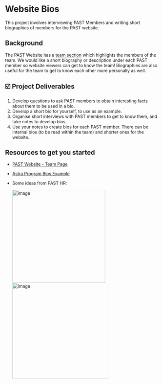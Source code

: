 # Website Bios
This project involves interviewing PAST Members and writing short biographies of members for the PAST website.

## Background
The PAST Website has a [team section](https://perthaerospace.com/about) which highlights the members of the team. We would like
a short biography or description under each PAST member so website viewers can get to know the team! Biographies are also 
useful for the team to get to know each other more personally as well.

## ☑️ Project Deliverables
1. Develop questions to ask PAST members to obtain interesting facts about them to be used in a bio. 
2. Develop a short bio for yourself, to use as an example.
3. Organise short interviews with PAST members to get to know them, and take notes to develop bios.
4. Use your notes to create bios for each PAST member. There can be internal bios (to be read within the team) and shorter ones
   for the website.

## Resources to get you started
- [PAST Website - Team Page](https://perthaerospace.com/team)
- [Astra Program Bios Example](https://astra.ayaa.com.au/team/)
- Some ideas from PAST HR:


  <img width="304" alt="image" src="https://github.com/user-attachments/assets/62814348-6a20-4bb4-b1c8-dc016a21b02a" />
  <img width="314" alt="image" src="https://github.com/user-attachments/assets/9b29cc81-4aa0-4e8f-a743-4e9baf93b402" />

